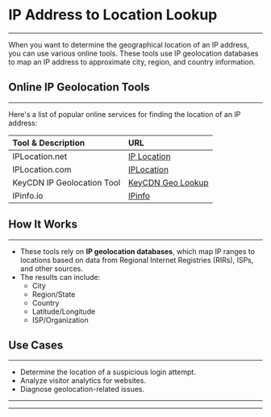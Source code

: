 # IP Address to Location Lookup
---
When you want to determine the geographical location of an IP address, you can use various online tools. These tools use IP geolocation databases to map an IP address to approximate city, region, and country information.

## Online IP Geolocation Tools
---
Here's a list of popular online services for finding the location of an IP address:

| Tool & Description         | URL                                               |
| :------------------------- | :------------------------------------------------ |
| IPLocation.net             | [IP Location](https://iplocation.net)             |
| IPLocation.com             | [IPLocation](https://www.iplocation.com)          |
| KeyCDN IP Geolocation Tool | [KeyCDN Geo Lookup](https://tools.keycdn.com/geo) |
| IPinfo.io                  | [IPinfo](https://ipinfo.io)                       |

## How It Works
---
*   These tools rely on **IP geolocation databases**, which map IP ranges to locations based on data from Regional Internet Registries (RIRs), ISPs, and other sources.
*   The results can include:
    *   City
    *   Region/State
    *   Country
    *   Latitude/Longitude
    *   ISP/Organization

## Use Cases
---
*   Determine the location of a suspicious login attempt.
*   Analyze visitor analytics for websites.
*   Diagnose geolocation-related issues.
---
---
